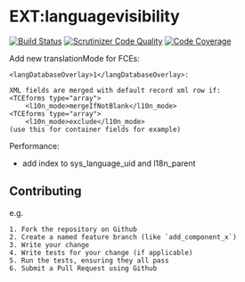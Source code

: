 EXT:languagevisibility
======================

[![Build Status](https://travis-ci.org/AOEpeople/languagevisibility.svg)](https://travis-ci.org/AOEpeople/languagevisibility)
[![Scrutinizer Code Quality](https://scrutinizer-ci.com/g/AOEpeople/languagevisibility/badges/quality-score.png?b=master)](https://scrutinizer-ci.com/g/AOEpeople/languagevisibility/?branch=master)
[![Code Coverage](https://scrutinizer-ci.com/g/AOEpeople/languagevisibility/badges/coverage.png?b=master)](https://scrutinizer-ci.com/g/AOEpeople/languagevisibility/?branch=master)

Add new translationMode for FCEs:

```
<langDatabaseOverlay>1</langDatabaseOverlay>:

XML fields are merged with default record xml row if:
<TCEforms type="array">
	<l10n_mode>mergeIfNotBlank</l10n_mode>
<TCEforms type="array">
	<l10n_mode>exclude</l10n_mode>
(use this for container fields for example)
```


Performance:
* add index to sys_language_uid  and l18n_parent

Contributing
------------

e.g.

	1. Fork the repository on Github
	2. Create a named feature branch (like `add_component_x`)
	3. Write your change
	4. Write tests for your change (if applicable)
	5. Run the tests, ensuring they all pass
	6. Submit a Pull Request using Github

